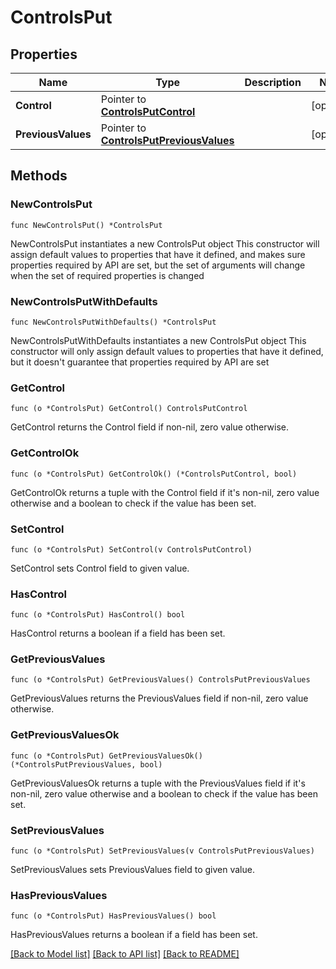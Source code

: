 # ControlsPut

## Properties

Name | Type | Description | Notes
------------ | ------------- | ------------- | -------------
**Control** | Pointer to [**ControlsPutControl**](ControlsPutControl.md) |  | [optional] 
**PreviousValues** | Pointer to [**ControlsPutPreviousValues**](ControlsPutPreviousValues.md) |  | [optional] 

## Methods

### NewControlsPut

`func NewControlsPut() *ControlsPut`

NewControlsPut instantiates a new ControlsPut object
This constructor will assign default values to properties that have it defined,
and makes sure properties required by API are set, but the set of arguments
will change when the set of required properties is changed

### NewControlsPutWithDefaults

`func NewControlsPutWithDefaults() *ControlsPut`

NewControlsPutWithDefaults instantiates a new ControlsPut object
This constructor will only assign default values to properties that have it defined,
but it doesn't guarantee that properties required by API are set

### GetControl

`func (o *ControlsPut) GetControl() ControlsPutControl`

GetControl returns the Control field if non-nil, zero value otherwise.

### GetControlOk

`func (o *ControlsPut) GetControlOk() (*ControlsPutControl, bool)`

GetControlOk returns a tuple with the Control field if it's non-nil, zero value otherwise
and a boolean to check if the value has been set.

### SetControl

`func (o *ControlsPut) SetControl(v ControlsPutControl)`

SetControl sets Control field to given value.

### HasControl

`func (o *ControlsPut) HasControl() bool`

HasControl returns a boolean if a field has been set.

### GetPreviousValues

`func (o *ControlsPut) GetPreviousValues() ControlsPutPreviousValues`

GetPreviousValues returns the PreviousValues field if non-nil, zero value otherwise.

### GetPreviousValuesOk

`func (o *ControlsPut) GetPreviousValuesOk() (*ControlsPutPreviousValues, bool)`

GetPreviousValuesOk returns a tuple with the PreviousValues field if it's non-nil, zero value otherwise
and a boolean to check if the value has been set.

### SetPreviousValues

`func (o *ControlsPut) SetPreviousValues(v ControlsPutPreviousValues)`

SetPreviousValues sets PreviousValues field to given value.

### HasPreviousValues

`func (o *ControlsPut) HasPreviousValues() bool`

HasPreviousValues returns a boolean if a field has been set.


[[Back to Model list]](../README.md#documentation-for-models) [[Back to API list]](../README.md#documentation-for-api-endpoints) [[Back to README]](../README.md)


